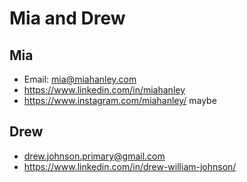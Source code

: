 # Mia and Drew


## Mia

* Email: mia@miahanley.com
* https://www.linkedin.com/in/miahanley
* https://www.instagram.com/miahanley/ maybe


## Drew

* drew.johnson.primary@gmail.com
* https://www.linkedin.com/in/drew-william-johnson/